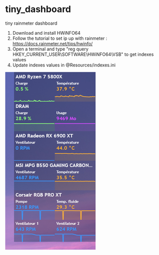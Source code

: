 # tiny_dashboard
tiny rainmeter dashboard

1. Download and install HWiNFO64 
2. Follow the tutorial to set ip up with rainmeter : https://docs.rainmeter.net/tips/hwinfo/ 
3. Open a terminal and type "reg query HKEY_CURRENT_USER\SOFTWARE\HWiNFO64\VSB" to get indexes values
4. Update indexes values in @Resources/indexes.ini

![alt](@Resources/images/example.png)